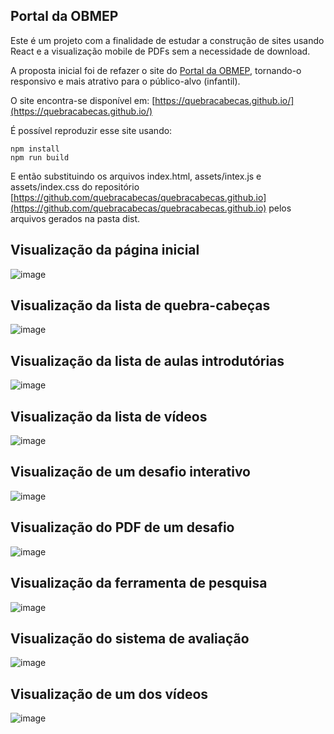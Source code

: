 ## Portal da OBMEP

Este é um projeto com a finalidade de estudar a construção de sites usando React e a visualização mobile de PDFs sem a necessidade de download.

A proposta inicial foi de refazer o site do [Portal da OBMEP](https://portaldaobmep.impa.br/index.php/modulo/index?a=4), tornando-o responsivo e mais atrativo para o público-alvo (infantil).

O site encontra-se disponível em: [https://quebracabecas.github.io/](https://quebracabecas.github.io/)

É possível reproduzir esse site usando:

```
npm install
npm run build
```

E então substituindo os arquivos index.html, assets/intex.js e assets/index.css do repositório [https://github.com/quebracabecas/quebracabecas.github.io](https://github.com/quebracabecas/quebracabecas.github.io) pelos arquivos gerados na pasta dist.

## Visualização da página inicial
![image](./images/preview-1.png)

## Visualização da lista de quebra-cabeças
![image](./images/preview-2.png)

## Visualização da lista de aulas introdutórias
![image](./images/preview-3.png)

## Visualização da lista de vídeos
![image](./images/preview-8.png)

## Visualização de um desafio interativo
![image](./images/preview-5.png)

## Visualização do PDF de um desafio
![image](./images/preview-6.png)

## Visualização da ferramenta de pesquisa
![image](./images/preview-9.png)

## Visualização do sistema de avaliação
![image](./images/preview-7.png)

## Visualização de um dos vídeos
![image](./images/preview-4.png)